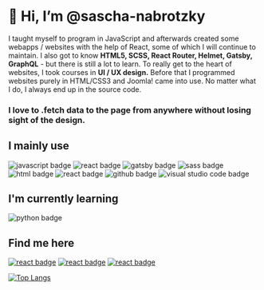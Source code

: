 # 👋 Hi, I’m @sascha-nabrotzky
I taught myself to program in JavaScript and afterwards created some webapps / websites with the help of React, some of which I will continue to maintain. I also got to know **HTML5, SCSS, React Router, Helmet, Gatsby, GraphQL** - but there is still a lot to learn. To really get to the heart of websites, I took courses in **UI / UX design.**
Before that I programmed websites purely in HTML/CSS3 and Joomla! came into use. No matter what I do, I always end up in the source code.

### I love to .fetch data to the page from anywhere without losing sight of the design.

## I mainly use

<img src="https://img.shields.io/badge/JavaScript-2019-yellow?&style=for-the-badge&logo=javascript&logoColor=white" alt="javascript badge" />  
<img src="https://img.shields.io/badge/React-2020-blue?&style=for-the-badge&logo=react&logoColor=white" alt="react badge" />  
<img src="https://img.shields.io/badge/Gatsby-2020-red?&style=for-the-badge&logo=gatsby&logoColor=white" alt="gatsby badge" /> 
<img src="https://img.shields.io/badge/SCSS-2020-ff69b4?&style=for-the-badge&logo=sass&logoColor=white" alt="sass badge" />
<img src="https://img.shields.io/badge/HTML5-2009-orange?&style=for-the-badge&logo=html5&logoColor=white" alt="html badge" /> 
<img src="https://img.shields.io/badge/CSS3-2009-green?&style=for-the-badge&logo=css3&logoColor=white" alt="react badge" />
<img src="https://img.shields.io/badge/GitHub-2020-orange?&style=for-the-badge&logo=github&logoColor=white" alt="github badge" />
<img src="https://img.shields.io/badge/Visual Studio Code-blue?&style=for-the-badge&logo=visual-studio-code&logoColor=white" alt="visual studio code badge" />

## I'm currently learning

<img src="https://img.shields.io/badge/Python-2021-green?&style=for-the-badge&logo=python&logoColor=white" alt="python badge" />

## Find me here

[<img src="https://img.shields.io/badge/Twitter-blue?&style=for-the-badge&logo=twitter&logoColor=white" alt="react badge" />](https://twitter.com/Arrow_Function0)
[<img src="https://img.shields.io/badge/Instagram-orange?&style=for-the-badge&logo=instagram&logoColor=white" alt="react badge" />](https://www.instagram.com/arrow_function0/)
[<img src="https://img.shields.io/badge/Website-blue?&style=for-the-badge&logo=website&logoColor=white" alt="react badge" />](https://sascha-nabrotzky.github.io/)


[![Top Langs](https://github-readme-stats.vercel.app/api/top-langs/?username=sascha-nabrotzky&layout=compact)](https://github.com/sascha-nabrotzky/github-readme-stats)
<!---
sascha-nabrotzky/sascha-nabrotzky is a ✨ special ✨ repository because its `README.md` (this file) appears on your GitHub profile.
You can click the Preview link to take a look at your changes.
--->
